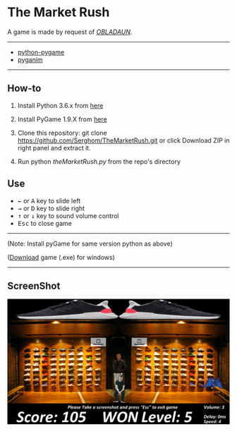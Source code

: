 # The Market Rush
A game is made by request of *[OBLADAUN](https://vk.com/obladaun)*. 
***
 * [python-pygame](https://www.pygame.org/news)
 * [pyganim](https://inventwithpython.com/pyganim/)
***
How-to
------
1. Install Python 3.6.x from [here](https://www.python.org/download/releases/)

2. Install PyGame 1.9.X from [here](http://www.pygame.org/download.shtml)

3. Clone this repository: git clone https://github.com/Serghom/TheMarketRush.git 
or click Download ZIP in right panel and extract it.

4. Run python *theMarketRush.py* from the repo's directory

Use
------
* <kbd>&larr;</kbd> or <kbd>A</kbd> key to slide left
* <kbd>&rarr;</kbd> or <kbd>D</kbd> key to slide right
* <kbd>&uarr;</kbd> or <kbd>&darr;</kbd> key to sound volume control
* <kbd>Esc</kbd> to close game
***
(Note: Install pyGame for same version python as above)

([Download](http://rgho.st/6jCmhn5MH) game (.exe) for windows)
***

ScreenShot
------
![The Market Rush](themarket.jpg)
